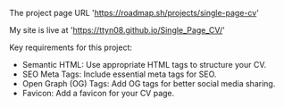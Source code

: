 The project page URL 'https://roadmap.sh/projects/single-page-cv'

My site is live at 'https://ttyn08.github.io/Single_Page_CV/'

Key requirements for this project:
- Semantic HTML: Use appropriate HTML tags to structure your CV.
- SEO Meta Tags: Include essential meta tags for SEO.
- Open Graph (OG) Tags: Add OG tags for better social media sharing.
- Favicon: Add a favicon for your CV page.
